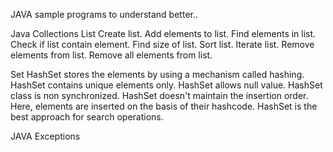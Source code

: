 JAVA sample programs to understand better..

Java Collections 
List
    Create list.
    Add elements to list.
    Find elements in list.
    Check if list contain element.
    Find size of list.
    Sort list.
    Iterate list.
    Remove elements from list.
    Remove all elements from list.    

Set
    HashSet stores the elements by using a mechanism called hashing.
    HashSet contains unique elements only.
    HashSet allows null value.
    HashSet class is non synchronized.
    HashSet doesn't maintain the insertion order. Here, elements are inserted on the basis of their hashcode.
    HashSet is the best approach for search operations.


JAVA Exceptions
